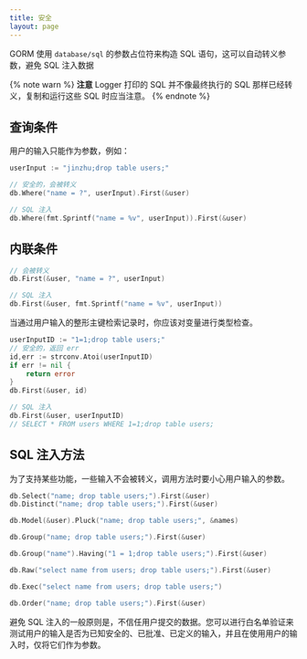 ```yaml
---
title: 安全
layout: page
---
```


GORM 使用 `database/sql` 的参数占位符来构造 SQL 语句，这可以自动转义参数，避免 SQL 注入数据

{% note warn %}
**注意** Logger 打印的 SQL 并不像最终执行的 SQL 那样已经转义，复制和运行这些 SQL 时应当注意。
{% endnote %}

## 查询条件

用户的输入只能作为参数，例如：

```go
userInput := "jinzhu;drop table users;"

// 安全的，会被转义
db.Where("name = ?", userInput).First(&user)

// SQL 注入
db.Where(fmt.Sprintf("name = %v", userInput)).First(&user)
```

## 内联条件

```go
// 会被转义
db.First(&user, "name = ?", userInput)

// SQL 注入
db.First(&user, fmt.Sprintf("name = %v", userInput))
```

当通过用户输入的整形主键检索记录时，你应该对变量进行类型检查。

```go
userInputID := "1=1;drop table users;"
// 安全的，返回 err
id,err := strconv.Atoi(userInputID)
if err != nil {
    return error
}
db.First(&user, id)

// SQL 注入
db.First(&user, userInputID)
// SELECT * FROM users WHERE 1=1;drop table users;
```

## SQL 注入方法

为了支持某些功能，一些输入不会被转义，调用方法时要小心用户输入的参数。

```go
db.Select("name; drop table users;").First(&user)
db.Distinct("name; drop table users;").First(&user)

db.Model(&user).Pluck("name; drop table users;", &names)

db.Group("name; drop table users;").First(&user)

db.Group("name").Having("1 = 1;drop table users;").First(&user)

db.Raw("select name from users; drop table users;").First(&user)

db.Exec("select name from users; drop table users;")

db.Order("name; drop table users;").First(&user)
```

避免 SQL 注入的一般原则是，不信任用户提交的数据。您可以进行白名单验证来测试用户的输入是否为已知安全的、已批准、已定义的输入，并且在使用用户的输入时，仅将它们作为参数。

